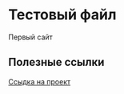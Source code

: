 

# Тестовый файл
Первый сайт

## Полезные ссылки

[Ссыдка на проект](https://percuciat.github.io/github/ "Тестовый сайт с использованием бутстрапа")
